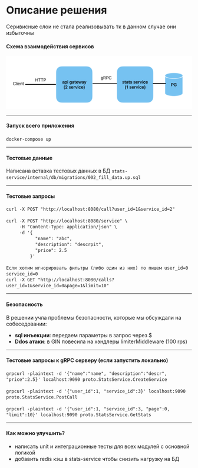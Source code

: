 # Описание решения
Серивисные слои не стала реализовывать тк в данном случае они избыточны

#### Схема взаимодействия сервисов

![alt text](image.png)

---
####  Запуск всего приложения 
```docker-compose up```

---
#### Тестовые данные

Написана вставка тестовых данных в БД 
```stats-service/internal/db/migrations/002_fill_data.up.sql```

---
#### Тестовыe запросы

```
curl -X POST "http://localhost:8080/call?user_id=1&service_id=2"

curl -X POST "http://localhost:8080/service" \
     -H "Content-Type: application/json" \
     -d '{
           "name": "abc",
           "description": "descrpit",
           "price": 2.5
         }' 

Если хотим игнорировать фильтры (либо один из них) то пишем user_id=0 service_id=0
curl -X GET "http://localhost:8080/calls?user_id=1&service_id=0&page=1&limit=10"
```


---
#### Безопасность

В решении учла проблемы безопасности, которые мы обсуждали на собеседовании:
 - **sql инъекции**: передаем параметры в запрос через $
 - **Ddos атаки**: в GIN повесила на хэндлеры limiterMiddleware (100 rps)


---
#### Тестовыe запросы к gRPC серверу (если запустить локально)

```
grpcurl -plaintext -d '{"name":"name", "description":"descr", "price":2.5}' localhost:9090 proto.StatsService.CreateService

grpcurl -plaintext -d '{"user_id":1, "service_id":3}' localhost:9090 proto.StatsService.PostCall

grpcurl -plaintext -d '{"user_id":1, "service_id":3, "page":0, "limit":10}' localhost:9090 proto.StatsService.GetStats
```

---
#### Как можно улучшить?

- написать unit и интеграционные тесты для всех модулей с основной логикой
- добавить redis кэш в stats-service чтобы снизить нагрузку на БД